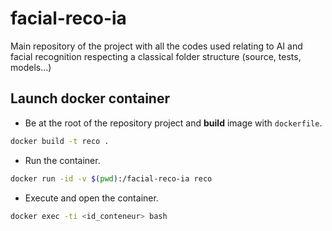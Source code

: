 # facial-reco-ia

Main repository of the project with all the codes used relating to AI and facial recognition respecting a classical folder structure (source, tests, models...)

## Launch docker container

- Be at the root of the repository project and **build** image with `dockerfile`.

```bash
docker build -t reco .
```

- Run the container.

```bash
docker run -id -v $(pwd):/facial-reco-ia reco
```

- Execute and open the container.

```bash
docker exec -ti <id_conteneur> bash
```
